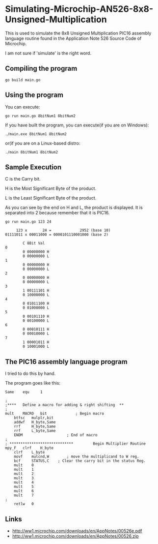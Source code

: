 # Simulating-Microchip-AN526-8x8-Unsigned-Multiplication
This is used to simulate the 8x8 Unsigned Multiplication PIC16 assembly language routine found in the Application Note 526 Source Code of Microchip.

I am not sure if 'simulate' is the right word.

## Compiling the program
```
go build main.go
```

## Using the program
You can execute:
```
go run main.go 8bitNum1 8bitNum2
```
If you have built the program, you can execute(if you are on Windows):
```
./main.exe 8bitNum1 8bitNum2
```
or(if you are on a Linux-based distro:
```
./main 8bitNum1 8bitNum2
```

## Sample Execution
C is the Carry bit.

H is the Most Significant Byte of the product.

L is the Least Significant Byte of the product.

As you can see by the end on H and L, the product is displayed. It is separated into 2 because remember that it is PIC16.
```
go run main.go 123 24

     123 x       24 =             2952 (base 10)
01111011 x 00011000 = 0000101110001000 (base 2)

        C 8Bit Val
0
        0 00000000 H
        0 00000000 L
1
        0 00000000 H
        0 00000000 L
2
        0 00000000 H
        0 00000000 L
3
        1 00111101 H
        0 10000000 L
4
        0 01011100 H
        0 01000000 L
5
        0 00101110 H
        0 00100000 L
6
        0 00010111 H
        0 00010000 L
7
        1 00001011 H
        0 10001000 L

```

## The PIC16 assembly language program
I tried to do this by hand.

The program goes like this:
```
Same    equ     1

;
;****   Define a macro for adding & right shifting  **
;
mult    MACRO   bit             ; Begin macro
	btfsc   mulplr,bit
	addwf   H_byte,Same
	rrf     H_byte,Same
	rrf     L_byte,Same
	ENDM                    ; End of macro
;
; *****************************         Begin Multiplier Routine
mpy_F   clrf    H_byte
	clrf    L_byte
	movf    mulcnd,W        ; move the multiplicand to W reg.
	bcf     STATUS,C    ; Clear the carry bit in the status Reg.
	mult    0
	mult    1
	mult    2
	mult    3
	mult    4
	mult    5
	mult    6
	mult    7
;
	retlw   0
```

## Links
* http://ww1.microchip.com/downloads/en/AppNotes/00526e.pdf
* http://ww1.microchip.com/downloads/en/AppNotes/00526.zip

